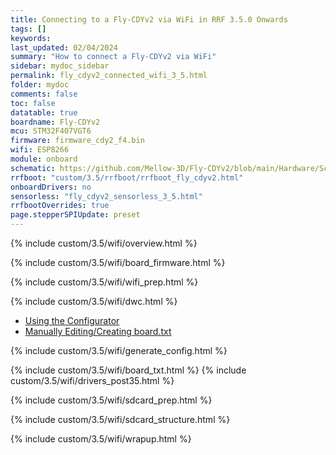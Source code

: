 ```yaml
---
title: Connecting to a Fly-CDYv2 via WiFi in RRF 3.5.0 Onwards
tags: []
keywords: 
last_updated: 02/04/2024
summary: "How to connect a Fly-CDYv2 via WiFi"
sidebar: mydoc_sidebar
permalink: fly_cdyv2_connected_wifi_3_5.html
folder: mydoc
comments: false
toc: false
datatable: true
boardname: Fly-CDYv2
mcu: STM32F407VGT6
firmware: firmware_cdy2_f4.bin
wifi: ESP8266
module: onboard
schematic: https://github.com/Mellow-3D/Fly-CDYv2/blob/main/Hardware/Schematic.pdf
rrfboot: "custom/3.5/rrfboot/rrfboot_fly_cdyv2.html"
onboardDrivers: no
sensorless: "fly_cdyv2_sensorless_3_5.html"
rrfbootOverrides: true
page.stepperSPIUpdate: preset
---
```


{% include custom/3.5/wifi/overview.html %}

{% include custom/3.5/wifi/board_firmware.html %}

{% include custom/3.5/wifi/wifi_prep.html %}

{% include custom/3.5/wifi/dwc.html %}

<ul id="profileTabs" class="nav nav-tabs">
    <li class="active"><a class="noCrossRef" href="#generate" data-toggle="tab">Using the Configurator</a></li>
    <li><a class="noCrossRef" href="#manualpost35" data-toggle="tab">Manually Editing/Creating board.txt</a></li>
</ul>
  <div class="tab-content">
<div role="tabpanel" class="tab-pane active" id="generate" markdown="1">

{% include custom/3.5/wifi/generate_config.html %}

</div>

<div role="tabpanel" class="tab-pane" id="manualpost35" markdown="1">

{% include custom/3.5/wifi/board_txt.html %}
{% include custom/3.5/wifi/drivers_post35.html %}

</div>

</div>

{% include custom/3.5/wifi/sdcard_prep.html %}

{% include custom/3.5/wifi/sdcard_structure.html %}

{% include custom/3.5/wifi/wrapup.html %}
